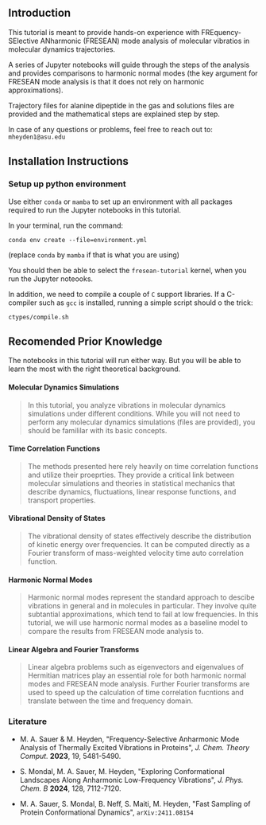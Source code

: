 ## Introduction

This tutorial is meant to provide hands-on experience with FREquency-SElective ANharmonic (FRESEAN) mode analysis of molecular vibratios in molecular dynamics trajectories. 

A series of Jupyter notebooks will guide through the steps of the analysis and provides comparisons to harmonic normal modes (the key argument for FRESEAN mode analysis is that it does not rely on harmonic approximations). 

Trajectory files for alanine dipeptide in the gas and solutions files are provided and the mathematical steps are explained step by step. 

In case of any questions or problems, feel free to reach out to: `mheyden1@asu.edu`

## Installation Instructions

### Setup up python environment

Use either `conda` or `mamba` to set up an environment with all packages required to run the Jupyter notebooks in this tutorial. 

In your terminal, run the command:

`conda env create --file=environment.yml`

(replace `conda` by `mamba` if that is what you are using)

You should then be able to select the `fresean-tutorial` kernel, when you run the Jupyter noteooks.

In addition, we need to compile a couple of `C` support libraries. If a C-compiler such as `gcc` is installed, running a simple script should o the trick:

`ctypes/compile.sh`

## Recomended Prior Knowledge

The notebooks in this tutorial will run either way. But you will be able to learn the most with the right theoretical background.

#### Molecular Dynamics Simulations

> In this tutorial, you analyze vibrations in molecular dynamics simulations under different conditions. While you will not need to perform any molecular dynamics simulations (files are provided), you should be famililar with its basic concepts.

#### Time Correlation Functions

> The methods presented here rely heavily on time correlation functions and utilize their proeprties. They provide a critical link between molecular simulations and theories in statistical mechanics that describe dynamics, fluctuations, linear response functions, and transport properties.

#### Vibrational Density of States

> The vibrational density of states effectively describe the distribution of kinetic energy over frequencies. It can be computed directly as a Fourier transform of mass-weighted velocity time auto correlation function.

#### Harmonic Normal Modes

> Harmonic normal modes represent the standard approach to descibe vibrations in general and in molecules in particular. They involve quite subtantial approximations, which tend to fail at low frequencies. In this tutorial, we will use harmonic normal modes as a baseline model to compare the results from FRESEAN mode analysis to.

#### Linear Algebra and Fourier Transforms

>Linear algebra problems such as eigenvectors and eigenvalues of Hermitian matrices play an essential role for both harmonic normal modes and FRESEAN mode analysis. Further Fourier transforms are used to speed up the calculation of time correlation fucntions and translate between the time and frequency domain.

### Literature

- M. A. Sauer & M. Heyden, "Frequency-Selective Anharmonic Mode Analysis of Thermally Excited Vibrations in Proteins", *J. Chem. Theory Comput.* **2023**, 19, 5481-5490.

- S. Mondal, M. A. Sauer, M. Heyden, "Exploring Conformational Landscapes Along Anharmonic Low-Frequency Vibrations", *J. Phys. Chem. B* **2024**, 128, 7112-7120.

- M. A. Sauer, S. Mondal, B. Neff, S. Maiti, M. Heyden, "Fast Sampling of Protein Conformational Dynamics", `arXiv:2411.08154`
